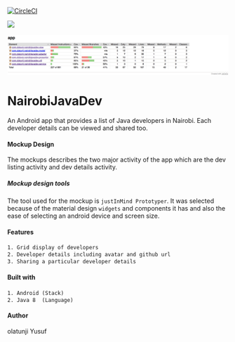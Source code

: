 [![CircleCI](https://circleci.com/gh/OlatunjiYso/NairobiJavaDev.svg?style=svg)](https://circleci.com/gh/OlatunjiYso/NairobiJavaDev)

<a href="https://codeclimate.com/github/OlatunjiYso/NairobiJavaDev/maintainability"><img src="https://api.codeclimate.com/v1/badges/f5c7e5b75815173057c1/maintainability" /></a>

![JaCoCo Test Coverage report](testcoverage.png)


# NairobiJavaDev
An Android app that provides a list of Java developers in Nairobi. Each developer details can be viewed and shared too.



#### Mockup Design
The mockups describes the two major activity of the app which are the dev listing activity and dev details activity.

##### Mockup design tools
The tool used for the mockup is `justInMind Prototyper`. It was selected because of the material design `widgets` and components
it has and also the ease of selecting an android device and screen size.

#### Features
```
1. Grid display of developers
2. Developer details including avatar and github url
3. Sharing a particular developer details
```

 #### Built with
```
1. Android (Stack)
2. Java 8  (Language)
```
#### Author
olatunji Yusuf
